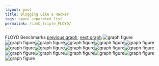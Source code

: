 ```yaml
---
layout: post
title: Blogging Like a Hacker
tags: space separated list
permalink: /comb_triple_FLOYD/
---
```


FLOYD Benchmarks
[previous graph](./comb_triple_FACE/), [next graph](./comb_triple_H/)
<img src="./images/triple/FLOYD/FLOYD-AVL_box.png" alt="graph figure"><img src="./images/triple/FLOYD/FLOYD-A_box.png" alt="graph figure"><img src="./images/triple/FLOYD/FLOYD-CYPHERD_box.png" alt="graph figure"><img src="./images/triple/FLOYD/FLOYD-EGG_box.png" alt="graph figure"><img src="./images/triple/FLOYD/FLOYD-FACE_box.png" alt="graph figure"><img src="./images/triple/FLOYD/FLOYD-FLOYD_box.png" alt="graph figure"><img src="./images/triple/FLOYD/FLOYD-F_box.png" alt="graph figure"><img src="./images/triple/FLOYD/FLOYD-H_box.png" alt="graph figure"><img src="./images/triple/FLOYD/FLOYD-JSOND_box.png" alt="graph figure"><img src="./images/triple/FLOYD/FLOYD-K_box.png" alt="graph figure"><img src="./images/triple/FLOYD/FLOYD-O_box.png" alt="graph figure"><img src="./images/triple/FLOYD/FLOYD-PDFD_box.png" alt="graph figure"><img src="./images/triple/FLOYD/FLOYD-RB_box.png" alt="graph figure"><img src="./images/triple/FLOYD/FLOYD-ROD_box.png" alt="graph figure"><img src="./images/triple/FLOYD/FLOYD-SMATRIX_box.png" alt="graph figure"><img src="./images/triple/FLOYD/FLOYD-SORTD_box.png" alt="graph figure"><img src="./images/triple/FLOYD/FLOYD-ZB_box.png" alt="graph figure">